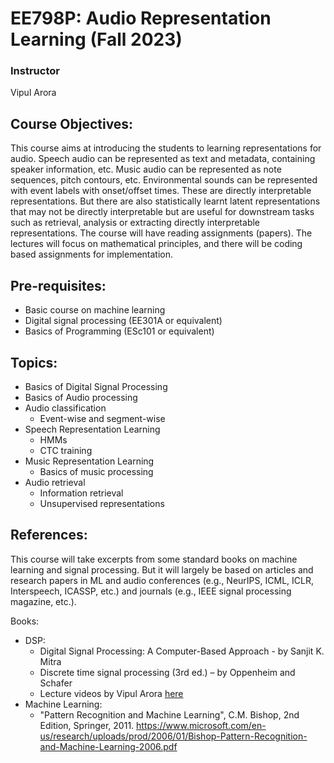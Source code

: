 # EE798P: Audio Representation Learning (Fall 2023)

### Instructor
Vipul Arora

<!--
## Registration Note: 
- I am planning to have around 50 UGs and rest all PGs -- from EE. 
- No limit on the number of PGs.
- For UGs:
  - First come first serve.
  - Anyone who has done no other ML course will be given preference; please write in the remarks "No other ML course".

**Units:** 3-0-0-0-9 (3 hours lecture; total 9 credits)
Course link: https://hello.iitk.ac.in/course/ee698v
## TAs:
Vishal 	- vishalku@ <br>
Sumit 	- krsumit@ <br>
Vikas 	- kvikas@ <br>
Adhiraj 	- adhiraj@ <br>
Swati 	- swatisn@ <br>
Akash 	-	aaapare@ <br>
Sagnik - sagnikm@ <br>

-->



## Course Objectives:
This course aims at introducing the students to learning representations for audio. 
Speech audio can be represented as text and metadata, containing speaker information, etc.
Music audio can be represented as note sequences, pitch contours, etc.
Environmental sounds can be represented with event labels with onset/offset times.
These are directly interpretable representations. But there are also statistically learnt latent representations that may not be directly interpretable but are useful for downstream tasks such as retrieval, analysis or extracting directly interpretable representations.
The course will have reading assignments (papers). The lectures will focus on mathematical principles, and there will be coding based assignments for implementation. 

<!--
## Registration: (Updated on 23 Nov, 10AM)

- No more space for UG students.
- All PG students will be accepted and are encouraged to apply.
- For auditing the course, please send a request to rashmiy@iitk.ac.in.
-->

## Pre-requisites:
- Basic course on machine learning
- Digital signal processing (EE301A or equivalent)
- Basics of Programming (ESc101 or equivalent)

<!-- The course will need a strong background in linear algebra and probability theory. -->

## Topics:

- Basics of Digital Signal Processing
- Basics of Audio processing
- Audio classification
  - Event-wise and segment-wise
- Speech Representation Learning
  - HMMs 
  - CTC training
- Music Representation Learning
  - Basics of music processing
- Audio retrieval
  - Information retrieval
  - Unsupervised representations

<!-- ## Lecture Plan

| Week of 2021 | Topics |
|----:|----|
|3| Introduction|
|4| Data structures and Algorithms|
|5| Data structures and Algorithms|
|6| Neural Networks |
|7| Time Series Modeling |
|8| Time Series Modeling | 
|9| Mid-sem Exam |
|10| Vacation |
|11| Attention Models, Few shot learning, domain adaptation, explainable ML |
|12| Sampling - Monte Carlo Methods | 
|13| Sampling - Monte Carlo Methods | 
|14| Variational AutoEncoder |
|15| Generative Adversarial Network |
|16| Normalizing Flows |
|17| Projects |
|18| Projects |
|19| End-sem Exam |

<!-- 
<sup>1</sup> Supervised and Unsupervised learning, Linear Classification and Regression, Evaluation Metrics 
<sup>2</sup> Multi-class classification and Multi-label classification, different kinds of non-linearities, objective functions and learning methods 
<sup>2</sup> Hidden Markov Models, Finite State Transducers and Dynamic Programming
--> 

<!-- ## Grading Scheme
1. Continuous Assessment – 20% <br>
Assignment - 6.7%, Quiz - 13.3%
2. Mid-semester Exam – 33.3% <br>
Written exam
3. Project – 46.7% <br>
4. Bonus: Demo 5%, Paper 5%

### Details of project:
- The project presentations will include an individual viva too to assess each individual member's contribution.
- Project presentations will be held from **13 May onwards**. We will release slots which you can fill.
- Students with difficulties, such as COVID complications, can contact the instructor for an extension in deadline (submission by 17 May, presentation on 18 May). Subject to instructor's approval.

| Details | Marks (out of 35) |
|--|--|
| Problem definition: straightforward + variant | 5 marks |
| No. of methods used (using available libraries) | 1 mark/method |
| No. of methods used (self implemented) | 5 marks/method |
| Report (up to 4 pages + references) Template: https://nips.cc/Conferences/2020/PaperInformation/StyleFiles | 10 marks |
| Codes (readable + reproducible) | 10 marks |

### Plagiarism Penalty:<br>
As heavy as possible. Zero-tolerance policy.

## Projects
- Group of 2-3 students
- We will provide the datasets - students can choose or design problems around them
--> 

## References:
  This course will take excerpts from some standard books on machine
  learning and signal processing. But it will largely be based on
  articles and research papers in ML and audio conferences (e.g.,
  NeurIPS, ICML, ICLR, Interspeech, ICASSP, etc.) and journals (e.g., IEEE
  signal processing magazine, etc.). 

Books:
  - DSP:
    - Digital Signal Processing: A Computer-Based Approach - by Sanjit K. Mitra
    - Discrete time signal processing (3rd ed.) – by Oppenheim and Schafer
    - Lecture videos by Vipul Arora [here](https://youtube.com/playlist?list=PLbtAaXHMto-t0TIXdaXjgwr1vi4pSz4bj)
  - Machine Learning:
    - "Pattern Recognition and Machine Learning", C.M. Bishop, 2nd
    Edition, Springer, 2011. https://www.microsoft.com/en-us/research/uploads/prod/2006/01/Bishop-Pattern-Recognition-and-Machine-Learning-2006.pdf

<!--
  - https://ccrma.stanford.edu/~jos/sasp/
  - "Deep Learning", I. Goodfellow, Y, Bengio, A. Courville, MIT
    Press, 2016. 
  - https://www.youtube.com/watch?v=0ALKGR0I5MA - Basic Sound Processing in Python | SciPy 2015 | Allen Downey
  - Introduction to Audio Analysis: MATLAB approach, Theodoros Giannakopoulos and Aggelos Pikrakis
  - "Introduction to Audio Signal Processing", Warren L. G. Koontz,
    RIT Press, 2016.

  - https://opensource.com/article/19/9/audio-processing-machine-learning-python


Slots for presentation: (max. 20 mins per slot)
13 May: 10AM-2PM: slots 1-12
14 May: 10AM-2PM: slots 13-24


-->
